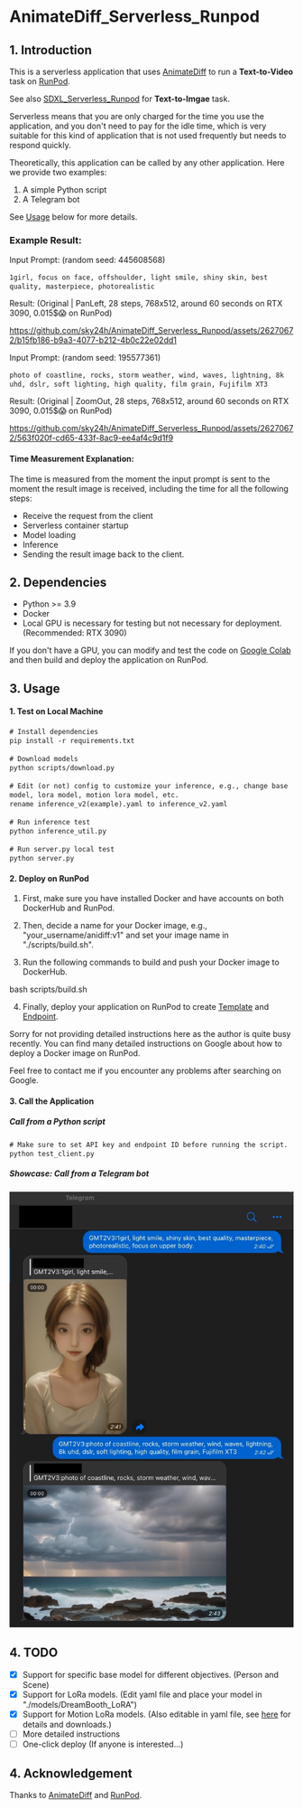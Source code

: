 # AnimateDiff_Serverless_Runpod

## 1. Introduction
This is a serverless application that uses [AnimateDiff](https://animatediff.github.io/) to run a **Text-to-Video** task on [RunPod](https://www.runpod.io/).

See also [SDXL_Serverless_Runpod](https://github.com/sky24h/SDXL_Serverless_Runpod) for **Text-to-Imgae** task.

Serverless means that you are only charged for the time you use the application, and you don't need to pay for the idle time, which is very suitable for this kind of application that is not used frequently but needs to respond quickly.

Theoretically, this application can be called by any other application. Here we provide two examples:
1. A simple Python script
2. A Telegram bot

See [Usage](#Usage) below for more details.

### Example Result:
Input Prompt:
(random seed: 445608568)
```
1girl, focus on face, offshoulder, light smile, shiny skin, best quality, masterpiece, photorealistic
```

Result:
(Original | PanLeft, 28 steps, 768x512, around 60 seconds on RTX 3090, 0.015$😱 on RunPod)


https://github.com/sky24h/AnimateDiff_Serverless_Runpod/assets/26270672/b15fb186-b9a3-4077-b212-4b0c22e02dd1




Input Prompt:
(random seed: 195577361)
```
photo of coastline, rocks, storm weather, wind, waves, lightning, 8k uhd, dslr, soft lighting, high quality, film grain, Fujifilm XT3
```

Result:
(Original | ZoomOut, 28 steps, 768x512, around 60 seconds on RTX 3090, 0.015$😱 on RunPod)


https://github.com/sky24h/AnimateDiff_Serverless_Runpod/assets/26270672/563f020f-cd65-433f-8ac9-ee4af4c9d1f9




#### Time Measurement Explanation:
The time is measured from the moment the input prompt is sent to the moment the result image is received, including the time for all the following steps:
- Receive the request from the client
- Serverless container startup
- Model loading
- Inference
- Sending the result image back to the client.

## 2. Dependencies
- Python >= 3.9
- Docker
- Local GPU is necessary for testing but not necessary for deployment. (Recommended: RTX 3090)

If you don't have a GPU, you can modify and test the code on [Google Colab](https://colab.research.google.com/) and then build and deploy the application on RunPod.

<a id="Usage"></a>
## 3. Usage
#### 1. Test on Local Machine
```
# Install dependencies
pip install -r requirements.txt

# Download models
python scripts/download.py

# Edit (or not) config to customize your inference, e.g., change base model, lora model, motion lora model, etc.
rename inference_v2(example).yaml to inference_v2.yaml

# Run inference test
python inference_util.py

# Run server.py local test
python server.py
```

#### 2. Deploy on RunPod
1. First, make sure you have installed Docker and have accounts on both DockerHub and RunPod.

2. Then, decide a name for your Docker image, e.g., "your_username/anidiff:v1" and set your image name in "./scripts/build.sh".

3. Run the following commands to build and push your Docker image to DockerHub.

bash scripts/build.sh


4. Finally, deploy your application on RunPod to create [Template](https://docs.runpod.io/docs/template-creation) and [Endpoint](https://docs.runpod.io/docs/autoscaling).

Sorry for not providing detailed instructions here as the author is quite busy recently. You can find many detailed instructions on Google about how to deploy a Docker image on RunPod.

Feel free to contact me if you encounter any problems after searching on Google.

#### 3. Call the Application
##### Call from a Python script
```
# Make sure to set API key and endpoint ID before running the script.
python test_client.py
```

##### Showcase: Call from a Telegram bot
![Example Result](./assets/telegram_bot_example.jpg)

## 4. TODO
- [x] Support for specific base model for different objectives. (Person and Scene)
- [x] Support for LoRa models. (Edit yaml file and place your model in "./models/DreamBooth_LoRA")
- [x] Support for Motion LoRa models. (Also editable in yaml file, see [here](https://github.com/guoyww/AnimateDiff#features) for details and downloads.)
- [ ] More detailed instructions
- [ ] One-click deploy (If anyone is interested...)

## 4. Acknowledgement
Thanks to [AnimateDiff](https://animatediff.github.io/) and [RunPod](https://www.runpod.io/).
